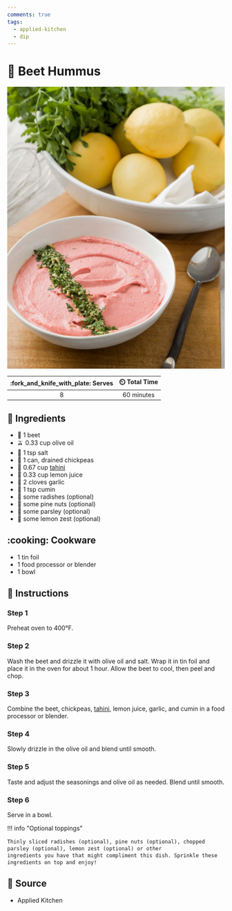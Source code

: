 ```yaml
---
comments: true
tags:
  - applied-kitchen
  - dip
---
```

# :sweet_potato: Beet Hummus

![Beet Hummus](../assets/images/beet-hummus.png)

| :fork_and_knife_with_plate: Serves | :timer_clock: Total Time |
|:----------------------------------:|:-----------------------: |
| 8 | 60 minutes |

## :salt: Ingredients

- :sweet_potato: 1 beet
- :olive: 0.33 cup olive oil
- :salt: 1 tsp salt
- :falafel: 1 can, drained chickpeas
- :seedling: 0.67 cup [tahini][1]
- :lemon: 0.33 cup lemon juice
- :garlic: 2 cloves garlic
- :herb: 1 tsp cumin
- :seedling: some radishes (optional)
- :chestnut: some pine nuts (optional)
- :herb: some parsley (optional)
- :lemon: some lemon zest (optional)

## :cooking: Cookware

- 1 tin foil
- 1 food processor or blender
- 1 bowl

## :pencil: Instructions

### Step 1

Preheat oven to 400°F.

### Step 2

Wash the beet and drizzle it with olive oil and salt. Wrap it in tin foil and place it in the oven for about 1 hour.
Allow the beet to cool, then peel and chop.

### Step 3

Combine the beet, chickpeas, [tahini][1], lemon juice, garlic, and cumin in a food processor or blender.

### Step 4

Slowly drizzle in the olive oil and blend until smooth.

### Step 5

Taste and adjust the seasonings and olive oil as needed. Blend until smooth.

### Step 6

Serve in a bowl.

!!! info "Optional toppings"

    Thinly sliced radishes (optional), pine nuts (optional), chopped parsley (optional), lemon zest (optional) or other
    ingredients you have that might compliment this dish. Sprinkle these ingredients on top and enjoy!

## :link: Source

- Applied Kitchen

[1]: <./tahini.md>
